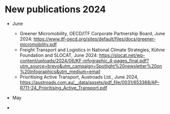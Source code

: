 # New publications 2024

- June
  - Greener Micromobility, OECD/ITF Corporate Partnership Board, June 2024: https://www.itf-oecd.org/sites/default/files/docs/greener-micromobility.pdf
  - Freight Transport and Logistics in National Climate Strategies, Kühne Foundation and SLOCAT, June 2024: https://slocat.net/wp-content/uploads/2024/06/KF-infographic_4-pages_final.pdf?utm_source=brevo&utm_campaign=Spotlight%20newsletter%20on%20infographics&utm_medium=email
  - Prioritising Active Transport, Austroads Ltd., June 2024, https://austroads.com.au/__data/assets/pdf_file/0031/653368/AP-R711-24_Prioritising_Active_Transport.pdf

- May
- 
